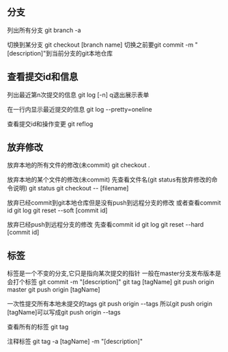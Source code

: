 分支
------------

列出所有分支
git branch -a

切换到某分支
git checkout [branch name]
切换之前要git commit -m "[description]"到当前分支的git本地仓库

查看提交id和信息
------------

列出最近第n次提交的信息
git log [-n]
q退出展示表单

在一行内显示最近提交的信息
git log --pretty=oneline

查看提交id和操作变更
git reflog

放弃修改
------------

放弃本地的所有文件的修改(未commit)
git checkout .

放弃本地的某个文件的修改(未commit)
先查看文件名(git status有放弃修改的命令说明)
git status
git checkout -- [filename]

放弃已经commit到git本地仓库但是没有push到远程分支的修改
或者查看commit id
git log
git reset --soft [commit id]

放弃已经push到远程分支的修改
先查看commit id
git log
git reset --hard [commit id]

标签
------------
标签是一个不变的分支,它只是指向某次提交的指针
一般在master分支发布版本是会打个标签
git commit -m "[description]"
git tag [tagName]
git push origin master
git push origin [tagName]

一次性提交所有本地未提交的tags
git push origin --tags
所以git push origin [tagName]可以写成git push origin --tags

查看所有的标签
git tag

注释标签
git tag -a [tagName] -m "[description]"
